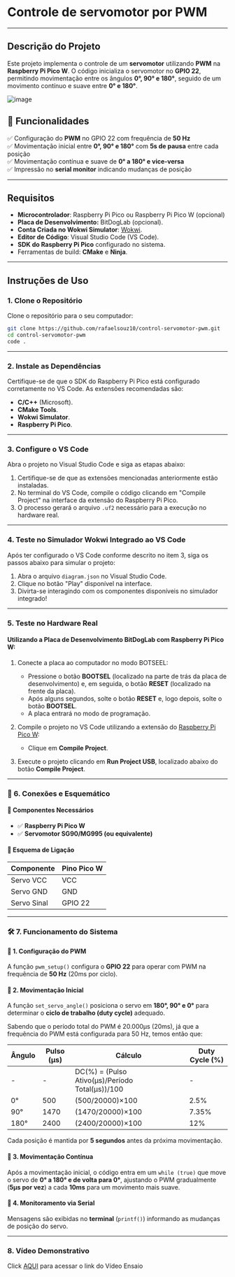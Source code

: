 ﻿# Controle de servomotor por PWM

---

## Descrição do Projeto

Este projeto implementa o controle de um **servomotor** utilizando **PWM** na **Raspberry Pi Pico W**. O código inicializa o servomotor no **GPIO 22**, permitindo movimentação entre os ângulos **0°, 90° e 180°**, seguido de um movimento contínuo e suave entre **0° e 180°**.  

![image](https://github.com/user-attachments/assets/2c04047a-f957-4449-ac28-aea841a564c5)

## 🚀 Funcionalidades  
✅ Configuração do **PWM** no GPIO 22 com frequência de **50 Hz**  
✅ Movimentação inicial entre **0°, 90° e 180°** com **5s de pausa** entre cada posição  
✅ Movimentação contínua e suave de **0° a 180° e vice-versa**  
✅ Impressão no **serial monitor** indicando mudanças de posição  

---

## Requisitos

- **Microcontrolador**: Raspberry Pi Pico ou Raspberry Pi Pico W (opcional)
- **Placa de Desenvolvimento:** BitDogLab (opcional).
- **Conta Criada no Wokwi Simulator**: [Wokwi](https://wokwi.com/).
- **Editor de Código**: Visual Studio Code (VS Code).
- **SDK do Raspberry Pi Pico** configurado no sistema.
- Ferramentas de build: **CMake** e **Ninja**.

---

## Instruções de Uso

### 1. Clone o Repositório

Clone o repositório para o seu computador:
```bash
git clone https://github.com/rafaelsouz10/control-servomotor-pwm.git
cd control-servomotor-pwm
code .
```
---

### 2. Instale as Dependências

Certifique-se de que o SDK do Raspberry Pi Pico está configurado corretamente no VS Code. As extensões recomendadas são:

- **C/C++** (Microsoft).
- **CMake Tools**.
- **Wokwi Simulator**.
- **Raspberry Pi Pico**.

---

### 3. Configure o VS Code

Abra o projeto no Visual Studio Code e siga as etapas abaixo:

1. Certifique-se de que as extensões mencionadas anteriormente estão instaladas.
2. No terminal do VS Code, compile o código clicando em "Compile Project" na interface da extensão do Raspberry Pi Pico.
3. O processo gerará o arquivo `.uf2` necessário para a execução no hardware real.

---

### 4. Teste no Simulador Wokwi Integrado ao VS Code

Após ter configurado o VS Code conforme descrito no item 3, siga os passos abaixo para simular o projeto:

1. Abra o arquivo `diagram.json` no Visual Studio Code.
2. Clique no botão "Play" disponível na interface.
3. Divirta-se interagindo com os componentes disponíveis no simulador integrado!

---

### 5. Teste no Hardware Real

#### Utilizando a Placa de Desenvolvimento BitDogLab com Raspberry Pi Pico W:

1. Conecte a placa ao computador no modo BOTSEEL:
   - Pressione o botão **BOOTSEL** (localizado na parte de trás da placa de desenvolvimento) e, em seguida, o botão **RESET** (localizado na frente da placa).
   - Após alguns segundos, solte o botão **RESET** e, logo depois, solte o botão **BOOTSEL**.
   - A placa entrará no modo de programação.

2. Compile o projeto no VS Code utilizando a extensão do [Raspberry Pi Pico W](https://marketplace.visualstudio.com/items?itemName=raspberry-pi.raspberry-pi-pico):
   - Clique em **Compile Project**.

3. Execute o projeto clicando em **Run Project USB**, localizado abaixo do botão **Compile Project**.

---

### 📌 6. Conexões e Esquemático 

#### 🔧 Componentes Necessários  
- ✅ **Raspberry Pi Pico W**  
- ✅ **Servomotor SG90/MG995 (ou equivalente)**  

#### 🔌 Esquema de Ligação  

| Componente | Pino Pico W |
|------------|------------|
| Servo VCC  | VCC         |
| Servo GND  | GND        |
| Servo Sinal | GPIO 22   |

---

### 🛠️ 7. Funcionamento do Sistema    

#### 🔹 1. Configuração do PWM  
A função `pwm_setup()` configura o **GPIO 22** para operar com PWM na frequência de **50 Hz** (20ms por ciclo).  

#### 🔹 2. Movimentação Inicial  
A função `set_servo_angle()` posiciona o servo em **180°, 90° e 0°** para determinar o **ciclo de trabalho (duty cycle)** adequado.  

Sabendo que o período total do PWM é 20.000μs (20ms), já que a frequência do PWM está configurada para 50 Hz, temos então que:

| Ângulo | Pulso (μs) | Cálculo                                         | Duty Cycle (%) |
|--------|------------|-------------------------------------------------|----------------|
|   -    |     -      | DC(%) = (Pulso Ativo(μs)/Período Total(μs))/100 |        -       |
| 0°     | 500        | (500/20000)×100  | 2.5%          |
| 90°    | 1470       | (1470/20000)×100 | 7.35%         |
| 180°   | 2400       | (2400/20000)×100 | 12%           |
 


Cada posição é mantida por **5 segundos** antes da próxima movimentação.  

#### 🔹 3. Movimentação Contínua  
Após a movimentação inicial, o código entra em um `while (true)` que move o servo de **0° a 180° e de volta para 0°**, ajustando o PWM gradualmente (**5μs por vez**) a cada **10ms** para um movimento mais suave.  

#### 🔹 4. Monitoramento via Serial  
Mensagens são exibidas no **terminal** (`printf()`) informando as mudanças de posição do servo.  

---


### 8. Vídeo Demonstrativo

Click [AQUI](https://drive.google.com/file/d/1EcFzGqHcQVa54JidrvR_63xwFbsR92mS/view?usp=sharing) para acessar o link do Vídeo Ensaio
